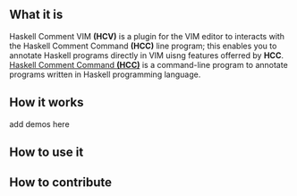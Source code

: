 ## What it is

Haskell Comment VIM **(HCV)** is a plugin for the VIM editor to interacts with the Haskell Comment Command **(HCC)** line program; this enables you to annotate Haskell programs directly in VIM uisng features offerred by **HCC**. [Haskell Comment Command **(HCC)**](https://github.com/arbitary/haskell-comment-command "Haskell Comment Command Line Tool") is a command-line program to annotate programs written in Haskell programming language. 

## How it works
add demos here

## How to use it

## How to contribute

